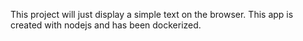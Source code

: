 This project will just display a simple text on the browser.
This app is created with nodejs and has been dockerized.
